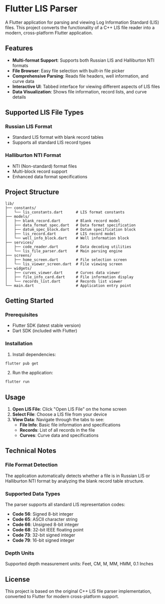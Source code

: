 # Flutter LIS Parser

A Flutter application for parsing and viewing Log Information Standard (LIS) files. This project converts the functionality of a C++ LIS file reader into a modern, cross-platform Flutter application.

## Features

- **Multi-format Support**: Supports both Russian LIS and Halliburton NTI formats
- **File Browser**: Easy file selection with built-in file picker
- **Comprehensive Parsing**: Reads file headers, well information, and curve data
- **Interactive UI**: Tabbed interface for viewing different aspects of LIS files
- **Data Visualization**: Shows file information, record lists, and curve details

## Supported LIS File Types

### Russian LIS Format
- Standard LIS format with blank record tables
- Supports all standard LIS record types

### Halliburton NTI Format  
- NTI (Non-standard) format files
- Multi-block record support
- Enhanced data format specifications

## Project Structure

```
lib/
├── constants/
│   └── lis_constants.dart      # LIS format constants
├── models/
│   ├── blank_record.dart       # Blank record model
│   ├── data_format_spec.dart   # Data format specification
│   ├── datum_spec_block.dart   # Datum specification block
│   ├── lis_record.dart         # LIS record model
│   └── well_info_block.dart    # Well information block
├── services/
│   ├── code_reader.dart        # Data decoding utilities
│   └── lis_file_parser.dart    # Main parsing engine
├── screens/
│   ├── home_screen.dart        # File selection screen
│   └── lis_viewer_screen.dart  # File viewing screen
├── widgets/
│   ├── curves_viewer.dart      # Curves data viewer
│   ├── file_info_card.dart     # File information display
│   └── records_list.dart       # Records list viewer
└── main.dart                   # Application entry point
```

## Getting Started

### Prerequisites
- Flutter SDK (latest stable version)
- Dart SDK (included with Flutter)

### Installation

1. Install dependencies:
```bash
flutter pub get
```

2. Run the application:
```bash
flutter run
```

## Usage

1. **Open LIS File**: Click "Open LIS File" on the home screen
2. **Select File**: Choose a LIS file from your device
3. **View Data**: Navigate through the tabs to see:
   - **File Info**: Basic file information and specifications
   - **Records**: List of all records in the file
   - **Curves**: Curve data and specifications

## Technical Notes

### File Format Detection
The application automatically detects whether a file is in Russian LIS or Halliburton NTI format by analyzing the blank record table structure.

### Supported Data Types
The parser supports all standard LIS representation codes:
- **Code 56**: Signed 8-bit integer
- **Code 65**: ASCII character string
- **Code 66**: Unsigned 8-bit integer  
- **Code 68**: 32-bit IEEE floating point
- **Code 73**: 32-bit signed integer
- **Code 79**: 16-bit signed integer

### Depth Units
Supported depth measurement units: Feet, CM, M, MM, HMM, 0.1 Inches

## License

This project is based on the original C++ LIS file parser implementation, converted to Flutter for modern cross-platform support.
